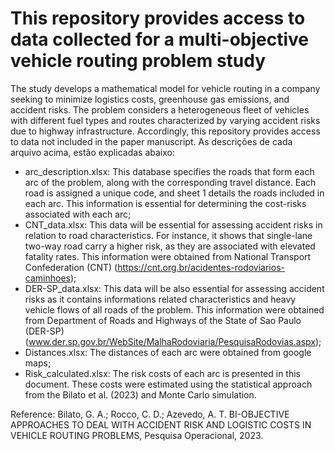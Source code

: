 # This repository provides access to data collected for a multi-objective vehicle routing problem study
The study develops a mathematical model for vehicle routing in a company seeking to minimize logistics costs, greenhouse gas emissions, and accident risks. The problem considers a heterogeneous fleet of vehicles with different fuel types and routes characterized by varying accident risks due to highway infrastructure. Accordingly, this repository provides access to data not included in the paper manuscript. As descrições de cada arquivo acima, estão explicadas abaixo:

- arc_description.xlsx: This database specifies the roads that form each arc of the problem, along with the corresponding travel distance. Each road is assigned a unique code, and sheet 1 details the roads included in each arc. This information is essential for determining the cost-risks associated with each arc;
- CNT_data.xlsx: This data will be essential for assessing accident risks in relation to road characteristics. For instance, it shows that single-lane two-way road carry a higher risk, as they are associated with elevated fatality rates. This information were obtained from National Transport Confederation (CNT) (https://cnt.org.br/acidentes-rodoviarios-caminhoes);
- DER-SP_data.xlsx: This data will be also essential for assessing accident risks as it contains informations related characteristics and heavy vehicle flows of all roads of the problem. This information were obtained from Department of Roads and Highways of the State of Sao Paulo (DER-SP) (www.der.sp.gov.br/WebSite/MalhaRodoviaria/PesquisaRodovias.aspx);
- Distances.xlsx: The distances of each arc were obtained from google maps;
- Risk_calculated.xlsx: The risk costs of each arc is presented in this document. These costs were estimated using the statistical approach from the Bilato et al. (2023) and Monte Carlo simulation.

Reference:
Bilato, G. A.; Rocco, C. D.; Azevedo, A. T. BI-OBJECTIVE APPROACHES TO DEAL WITH ACCIDENT RISK AND LOGISTIC COSTS IN VEHICLE ROUTING PROBLEMS, Pesquisa Operacional, 2023.

